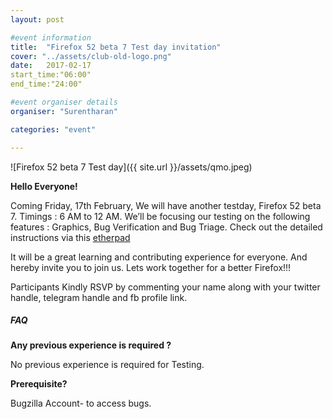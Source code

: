 ```yaml
---
layout: post

#event information
title:  "Firefox 52 beta 7 Test day invitation"
cover: "../assets/club-old-logo.png"
date:   2017-02-17
start_time:"06:00"
end_time:"24:00"

#event organiser details
organiser: "Surentharan"

categories: "event"

---
```

![Firefox 52 beta 7 Test day]({{ site.url }}/assets/qmo.jpeg)

**Hello Everyone!**

Coming Friday, 17th February, We will have another testday, Firefox 52 beta 7. Timings : 6 AM to 12 AM. We’ll be focusing our testing on the following features : Graphics, Bug Verification and Bug Triage. Check out the detailed instructions via this [etherpad](https://public.etherpad-mozilla.org/p/MozillaIN_QA_Testing_Day-20170217)

It will be a great learning and contributing experience for everyone. And hereby invite you to join us. Lets work together for a better Firefox!!!

Participants Kindly RSVP by commenting your name along with your twitter handle, telegram handle and fb profile link.

##### FAQ

**Any previous experience is required ?**

No previous experience is required for Testing.


**Prerequisite?**

Bugzilla Account- to access bugs.

